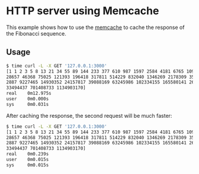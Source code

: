 # HTTP server using Memcache

This example shows how to use the [memcache](https://github.com/eminmuhammadi/memcache) to cache the response of the Fibonacci sequence.

## Usage

```bash
$ time curl -L -X GET '127.0.0.1:3000'
[1 1 2 3 5 8 13 21 34 55 89 144 233 377 610 987 1597 2584 4181 6765 10946 17711
28657 46368 75025 121393 196418 317811 514229 832040 1346269 2178309 3524578 570
2887 9227465 14930352 24157817 39088169 63245986 102334155 165580141 267914296 4
33494437 701408733 1134903170]
real    0m12.975s
user    0m0.000s
sys     0m0.031s
```

After caching the response, the second request will be much faster:

```bash
$ time curl -L -X GET '127.0.0.1:3000'
[1 1 2 3 5 8 13 21 34 55 89 144 233 377 610 987 1597 2584 4181 6765 10946 17711
28657 46368 75025 121393 196418 317811 514229 832040 1346269 2178309 3524578 570
2887 9227465 14930352 24157817 39088169 63245986 102334155 165580141 267914296 4
33494437 701408733 1134903170]
real    0m0.239s
user    0m0.015s
sys     0m0.015s
```
